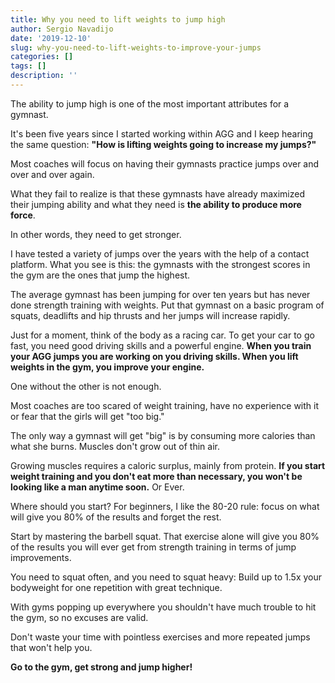 ```yaml
---
title: Why you need to lift weights to jump high
author: Sergio Navadijo
date: '2019-12-10'
slug: why-you-need-to-lift-weights-to-improve-your-jumps
categories: []
tags: []
description: ''
---
```


The ability to jump high is one of the most important attributes for a gymnast. 

It's been five years since I started working within AGG and I keep hearing the same question: **"How is lifting weights going to increase my jumps?"**

Most coaches will focus on having their gymnasts practice jumps over and over and over again. 

What they fail to realize is that these gymnasts have already maximized their jumping ability and what they need is **the ability to produce more force**. 

In other words, they need to get stronger. 

I have tested a variety of jumps over the years with the help of a contact platform. What you see is this: the gymnasts with the strongest scores in the gym are the ones that jump the highest. 

The average gymnast has been jumping for over ten years but has never done strength training with weights. Put that gymnast on a basic program of squats, deadlifts and hip thrusts and her jumps will increase rapidly.

Just for a moment, think of the body as a racing car. To get your car to go fast, you need good driving skills and a powerful engine. **When you train your AGG jumps you are working on you driving skills. When you lift weights in the gym, you improve your engine.** 

One without the other is not enough.

Most coaches are too scared of weight training, have no experience with it or fear that the girls will get "too big."

The only way a gymnast will get "big" is by consuming more calories than what she burns. Muscles don't grow out of thin air. 

Growing muscles requires a caloric surplus, mainly from protein. 
**If you start weight training and you don't eat more than necessary, you won't be looking like a man anytime soon.** Or Ever.

Where should you start?
For beginners, I like the 80-20 rule:  focus on what will give you 80% of the results and forget the rest.

Start by mastering the barbell squat. That exercise alone will give you 80% of the results you will ever get from strength training in terms of jump improvements. 

You need to squat often, and you need to squat heavy: Build up to 1.5x your bodyweight for one repetition with great technique. 

With gyms popping up everywhere you shouldn't have much trouble to hit the gym, so no excuses are valid.

Don't waste your time with pointless exercises and more repeated jumps that won't help you. 

**Go to the gym, get strong and jump higher!** 




 


